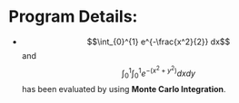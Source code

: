 # Program Details:
- $$\int_{0}^{1} e^{-\frac{x^2}{2}} dx$$ and $$\int_{0}^{1} \int_{0}^{1} e^{-(x^2 + y^2)} dx dy$$ has been evaluated by using **Monte Carlo Integration**.
  
